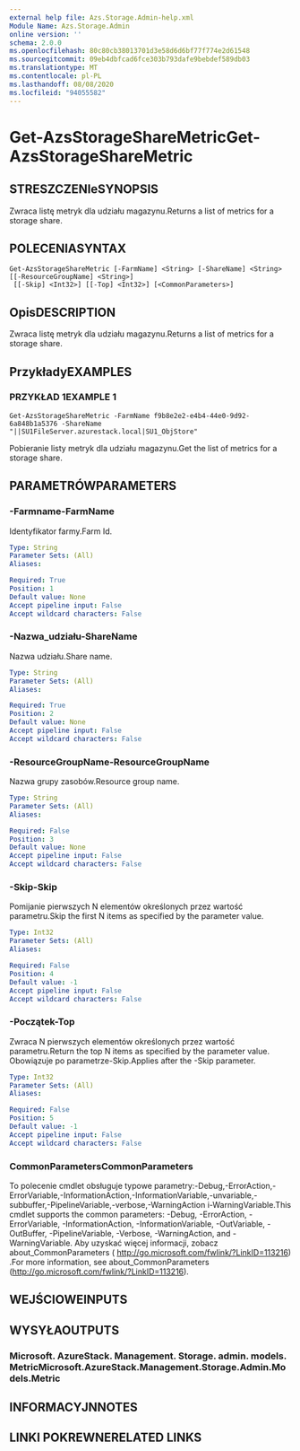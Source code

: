 ```yaml
---
external help file: Azs.Storage.Admin-help.xml
Module Name: Azs.Storage.Admin
online version: ''
schema: 2.0.0
ms.openlocfilehash: 80c80cb38013701d3e58d6d6bf77f774e2d61548
ms.sourcegitcommit: 09eb4dbfcad6fce303b793dafe9bebdef589db03
ms.translationtype: MT
ms.contentlocale: pl-PL
ms.lasthandoff: 08/08/2020
ms.locfileid: "94055582"
---
```

# <span data-ttu-id="98a97-101">Get-AzsStorageShareMetric</span><span class="sxs-lookup"><span data-stu-id="98a97-101">Get-AzsStorageShareMetric</span></span>

## <span data-ttu-id="98a97-102">STRESZCZENIe</span><span class="sxs-lookup"><span data-stu-id="98a97-102">SYNOPSIS</span></span>
<span data-ttu-id="98a97-103">Zwraca listę metryk dla udziału magazynu.</span><span class="sxs-lookup"><span data-stu-id="98a97-103">Returns a list of metrics for a storage share.</span></span>

## <span data-ttu-id="98a97-104">POLECENIA</span><span class="sxs-lookup"><span data-stu-id="98a97-104">SYNTAX</span></span>

```
Get-AzsStorageShareMetric [-FarmName] <String> [-ShareName] <String> [[-ResourceGroupName] <String>]
 [[-Skip] <Int32>] [[-Top] <Int32>] [<CommonParameters>]
```

## <span data-ttu-id="98a97-105">Opis</span><span class="sxs-lookup"><span data-stu-id="98a97-105">DESCRIPTION</span></span>
<span data-ttu-id="98a97-106">Zwraca listę metryk dla udziału magazynu.</span><span class="sxs-lookup"><span data-stu-id="98a97-106">Returns a list of metrics for a storage share.</span></span>

## <span data-ttu-id="98a97-107">Przykłady</span><span class="sxs-lookup"><span data-stu-id="98a97-107">EXAMPLES</span></span>

### <span data-ttu-id="98a97-108">PRZYKŁAD 1</span><span class="sxs-lookup"><span data-stu-id="98a97-108">EXAMPLE 1</span></span>
```
Get-AzsStorageShareMetric -FarmName f9b8e2e2-e4b4-44e0-9d92-6a848b1a5376 -ShareName "||SU1FileServer.azurestack.local|SU1_ObjStore"
```

<span data-ttu-id="98a97-109">Pobieranie listy metryk dla udziału magazynu.</span><span class="sxs-lookup"><span data-stu-id="98a97-109">Get the list of metrics for a storage share.</span></span>

## <span data-ttu-id="98a97-110">PARAMETRÓW</span><span class="sxs-lookup"><span data-stu-id="98a97-110">PARAMETERS</span></span>

### <span data-ttu-id="98a97-111">-Farmname</span><span class="sxs-lookup"><span data-stu-id="98a97-111">-FarmName</span></span>
<span data-ttu-id="98a97-112">Identyfikator farmy.</span><span class="sxs-lookup"><span data-stu-id="98a97-112">Farm Id.</span></span>

```yaml
Type: String
Parameter Sets: (All)
Aliases:

Required: True
Position: 1
Default value: None
Accept pipeline input: False
Accept wildcard characters: False
```

### <span data-ttu-id="98a97-113">-Nazwa_udziału</span><span class="sxs-lookup"><span data-stu-id="98a97-113">-ShareName</span></span>
<span data-ttu-id="98a97-114">Nazwa udziału.</span><span class="sxs-lookup"><span data-stu-id="98a97-114">Share name.</span></span>

```yaml
Type: String
Parameter Sets: (All)
Aliases:

Required: True
Position: 2
Default value: None
Accept pipeline input: False
Accept wildcard characters: False
```

### <span data-ttu-id="98a97-115">-ResourceGroupName</span><span class="sxs-lookup"><span data-stu-id="98a97-115">-ResourceGroupName</span></span>
<span data-ttu-id="98a97-116">Nazwa grupy zasobów.</span><span class="sxs-lookup"><span data-stu-id="98a97-116">Resource group name.</span></span>

```yaml
Type: String
Parameter Sets: (All)
Aliases:

Required: False
Position: 3
Default value: None
Accept pipeline input: False
Accept wildcard characters: False
```

### <span data-ttu-id="98a97-117">-Skip</span><span class="sxs-lookup"><span data-stu-id="98a97-117">-Skip</span></span>
<span data-ttu-id="98a97-118">Pomijanie pierwszych N elementów określonych przez wartość parametru.</span><span class="sxs-lookup"><span data-stu-id="98a97-118">Skip the first N items as specified by the parameter value.</span></span>

```yaml
Type: Int32
Parameter Sets: (All)
Aliases:

Required: False
Position: 4
Default value: -1
Accept pipeline input: False
Accept wildcard characters: False
```

### <span data-ttu-id="98a97-119">-Początek</span><span class="sxs-lookup"><span data-stu-id="98a97-119">-Top</span></span>
<span data-ttu-id="98a97-120">Zwraca N pierwszych elementów określonych przez wartość parametru.</span><span class="sxs-lookup"><span data-stu-id="98a97-120">Return the top N items as specified by the parameter value.</span></span>
<span data-ttu-id="98a97-121">Obowiązuje po parametrze-Skip.</span><span class="sxs-lookup"><span data-stu-id="98a97-121">Applies after the -Skip parameter.</span></span>

```yaml
Type: Int32
Parameter Sets: (All)
Aliases:

Required: False
Position: 5
Default value: -1
Accept pipeline input: False
Accept wildcard characters: False
```

### <span data-ttu-id="98a97-122">CommonParameters</span><span class="sxs-lookup"><span data-stu-id="98a97-122">CommonParameters</span></span>
<span data-ttu-id="98a97-123">To polecenie cmdlet obsługuje typowe parametry:-Debug,-ErrorAction,-ErrorVariable,-InformationAction,-InformationVariable,-unvariable,-subbuffer,-PipelineVariable,-verbose,-WarningAction i-WarningVariable.</span><span class="sxs-lookup"><span data-stu-id="98a97-123">This cmdlet supports the common parameters: -Debug, -ErrorAction, -ErrorVariable, -InformationAction, -InformationVariable, -OutVariable, -OutBuffer, -PipelineVariable, -Verbose, -WarningAction, and -WarningVariable.</span></span> <span data-ttu-id="98a97-124">Aby uzyskać więcej informacji, zobacz about_CommonParameters ( http://go.microsoft.com/fwlink/?LinkID=113216) .</span><span class="sxs-lookup"><span data-stu-id="98a97-124">For more information, see about_CommonParameters (http://go.microsoft.com/fwlink/?LinkID=113216).</span></span>

## <span data-ttu-id="98a97-125">WEJŚCIOWE</span><span class="sxs-lookup"><span data-stu-id="98a97-125">INPUTS</span></span>

## <span data-ttu-id="98a97-126">WYSYŁA</span><span class="sxs-lookup"><span data-stu-id="98a97-126">OUTPUTS</span></span>

### <span data-ttu-id="98a97-127">Microsoft. AzureStack. Management. Storage. admin. models. Metric</span><span class="sxs-lookup"><span data-stu-id="98a97-127">Microsoft.AzureStack.Management.Storage.Admin.Models.Metric</span></span>

## <span data-ttu-id="98a97-128">INFORMACYJN</span><span class="sxs-lookup"><span data-stu-id="98a97-128">NOTES</span></span>

## <span data-ttu-id="98a97-129">LINKI POKREWNE</span><span class="sxs-lookup"><span data-stu-id="98a97-129">RELATED LINKS</span></span>
